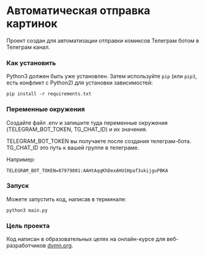 # Автоматическая отправка картинок 

Проект создан для автоматизации отправки комиксов Телеграм ботом в Телеграм канал. 

### Как установить

Python3 должен быть уже установлен. 
Затем используйте `pip` (или `pip3`, есть конфликт с Python2) для установки зависимостей:

```pip install -r requirements.txt```

### Переменные окружения

Создайте файл .env и запишите туда переменные окружения (TELEGRAM_BOT_TOKEN, TG_CHAT_ID) и их значения.

TELEGRAM_BOT_TOKEN вы получаете после создания телеграм-бота.
TG_CHAT_ID это путь к вашей группе в телеграме.

Например:

```TELEGRAM_BOT_TOKEN=87979801:AAHtAqqKhDexAHU1Hpaf3ukijguPBKA```

### Запуск

Можете запустить код, написав в терминале:

```python3 main.py```

### Цель проекта

Код написан в образовательных целях на онлайн-курсе для веб-разработчиков [dvmn.org](https://dvmn.org/).
